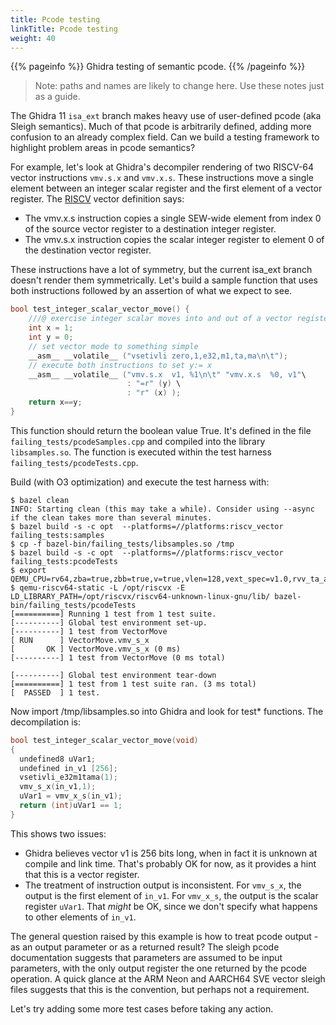 ```yaml
---
title: Pcode testing
linkTitle: Pcode testing
weight: 40
---
```


{{% pageinfo %}}
Ghidra testing of semantic pcode.
{{% /pageinfo %}}

>Note: paths and names are likely to change here.  Use these notes just as a guide.

The Ghidra 11 `isa_ext` branch makes heavy use of user-defined pcode (aka Sleigh semantics).  Much of that pcode is arbitrarily defined, adding more confusion to an
already complex field.  Can we build a testing framework to highlight problem areas in pcode semantics?

For example, let's look at Ghidra's decompiler rendering of two RISCV-64 vector instructions `vmv.s.x` and `vmv.x.s`.  These instructions move a single element between an
integer scalar register and the first element of a vector register.  The [RISCV](https://github.com/riscv/riscv-v-spec/blob/master/v-spec.adoc)
vector definition says:

* The vmv.x.s instruction copies a single SEW-wide element from index 0 of the source vector register to a destination integer register.
* The vmv.s.x instruction copies the scalar integer register to element 0 of the destination vector register.

These instructions have a lot of symmetry, but the current isa_ext branch doesn't render them symmetrically.  Let's build a sample function
that uses both instructions followed by an assertion of what we expect to see.

```c
bool test_integer_scalar_vector_move() {
    ///@ exercise integer scalar moves into and out of a vector register
    int x = 1;
    int y = 0;
    // set vector mode to something simple
    __asm__ __volatile__ ("vsetivli zero,1,e32,m1,ta,ma\n\t");
    // execute both instructions to set y:= x
    __asm__ __volatile__ ("vmv.s.x  v1, %1\n\t" "vmv.x.s  %0, v1"\
                          : "=r" (y) \
                          : "r" (x) );
    return x==y;
}
```

This function should return the boolean value True.  It's defined in the file `failing_tests/pcodeSamples.cpp` and
compiled into the library `libsamples.so`.  The function is executed within the test harness `failing_tests/pcodeTests.cpp`.

Build (with O3 optimization) and execute the test harness with:

```console
$ bazel clean
INFO: Starting clean (this may take a while). Consider using --async if the clean takes more than several minutes.
$ bazel build -s -c opt  --platforms=//platforms:riscv_vector failing_tests:samples
$ cp -f bazel-bin/failing_tests/libsamples.so /tmp
$ bazel build -s -c opt  --platforms=//platforms:riscv_vector failing_tests:pcodeTests
$ export QEMU_CPU=rv64,zba=true,zbb=true,v=true,vlen=128,vext_spec=v1.0,rvv_ta_all_1s=true,rvv_ma_all_1s=true
$ qemu-riscv64-static -L /opt/riscvx -E LD_LIBRARY_PATH=/opt/riscvx/riscv64-unknown-linux-gnu/lib/ bazel-bin/failing_tests/pcodeTests
[==========] Running 1 test from 1 test suite.
[----------] Global test environment set-up.
[----------] 1 test from VectorMove
[ RUN      ] VectorMove.vmv_s_x
[       OK ] VectorMove.vmv_s_x (0 ms)
[----------] 1 test from VectorMove (0 ms total)

[----------] Global test environment tear-down
[==========] 1 test from 1 test suite ran. (3 ms total)
[  PASSED  ] 1 test.
```

Now import /tmp/libsamples.so into Ghidra and look for test* functions.  The decompilation is:

```c
bool test_integer_scalar_vector_move(void)
{
  undefined8 uVar1;
  undefined in_v1 [256];
  vsetivli_e32m1tama(1);
  vmv_s_x(in_v1,1);
  uVar1 = vmv_x_s(in_v1);
  return (int)uVar1 == 1;
}
```

This shows two issues:

* Ghidra believes vector v1 is 256 bits long, when in fact it is unknown at compile and link time.  That's
  probably OK for now, as it provides a hint that this is a vector register.
* The treatment of instruction output is inconsistent.  For `vmv_s_x`, the output is the first element of `in_v1`.
  For `vmv_x_s`, the output is the scalar register `uVar1`.  That *might* be OK, since we don't specify what
  happens to other elements of `in_v1`.

The general question raised by this example is how to treat pcode output - as an output parameter or as
a returned result?  The sleigh pcode documentation suggests that parameters are assumed to be input parameters,
with the only output register the one returned by the pcode operation.  A quick glance at the ARM Neon and AARCH64 SVE
vector sleigh files suggests that this is the convention, but perhaps not a requirement.

Let's try adding some more test cases before taking any action.

